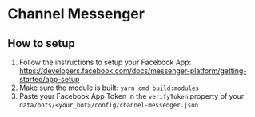 # Channel Messenger

## How to setup

1. Follow the instructions to setup your Facebook App: https://developers.facebook.com/docs/messenger-platform/getting-started/app-setup
1. Make sure the module is built: `yarn cmd build:modules`
1. Paste your Facebook App Token in the `verifyToken` property of your `data/bots/<your_bot>/config/channel-messenger.json`
